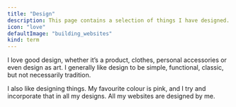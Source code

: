 ```yaml
---
title: "Design"
description: This page contains a selection of things I have designed.
icon: "love"
defaultImage: "building_websites"
kind: term
---
```

I love good design, whether it’s a product, clothes, personal accessories or even design as art. I generally like design to be simple, functional, classic, but not necessarily tradition.

I also like designing things. My favourite colour is pink, and I try and incorporate that in all my designs. All my websites are designed by me.
